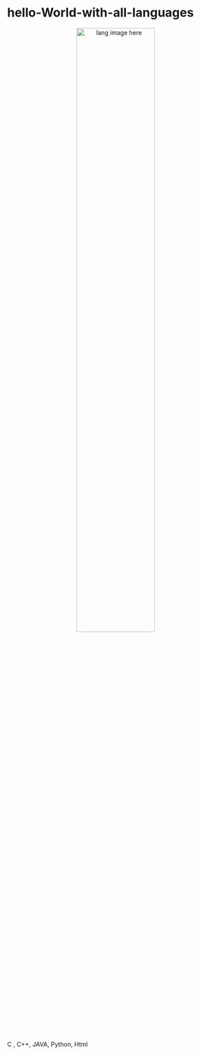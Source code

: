 # hello-World-with-all-languages
<p align="center"><img width="60%" src="https://github.com/OPTIMUS-PRIME2001/hello-World-with-all-languages/main/ezgif-1-6bb627274429.gif" alt="lang image here" /></p>
C , C++, JAVA, Python, Html
